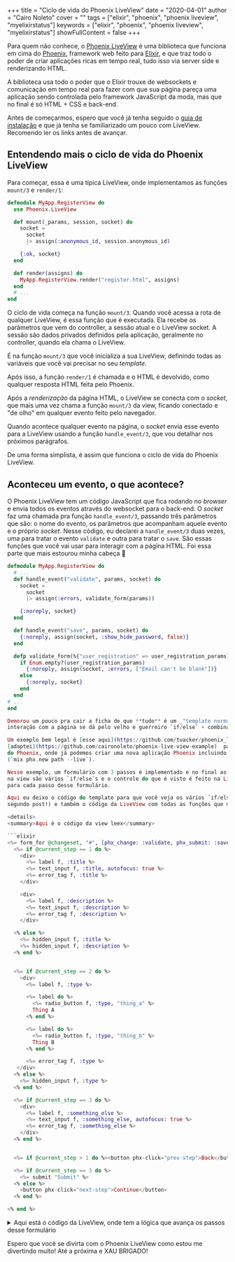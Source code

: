 +++
title = "Ciclo de vida do Phoenix LiveView"
date = "2020-04-01"
author = "Cairo Noleto"
cover = ""
tags = ["elixir", "phoenix", "phoenix liveview", "myelixirstatus"]
keywords = ["elixir", "phoenix", "phoenix liveview", "myelixirstatus"]
showFullContent = false
+++

Para quem não conhece, o [Phoenix LiveView](https://github.com/phoenixframework/phoenix_live_view) é uma biblioteca que funciona em cima do [Phoenix](https://www.phoenixframework.org/), framework web feito para [Elixir](https://elixir-lang.org/), e que traz todo o poder de criar aplicações ricas em tempo real, tudo isso via server side e renderizando HTML.

A biblioteca usa todo o poder que o Elixir trouxe de websockets e comunicação em tempo real para fazer com que sua página pareça uma aplicação sendo controlada pelo framework JavaScript da moda, mas que no final é só HTML + CSS e back-end.

Antes de começarmos, espero que você já tenha seguido o [guia de instalação](https://hexdocs.pm/phoenix_live_view/installation.html) e que já tenha se familiarizado um pouco com LiveView. Recomendo ler os links antes de avançar.

## Entendendo mais o ciclo de vida do Phoenix LiveView

Para começar, essa é uma típica LiveView, onde implementamos as funções `mount/3` e `render/1`:

```elixir
defmodule MyApp.RegisterView do
  use Phoenix.LiveView

  def mount(_params, session, socket) do
    socket =
      socket
      |> assign(:anonymous_id, session.anonymous_id)

    {:ok, socket}
  end

  def render(assigns) do
    MyApp.RegisterView.render("register.html", assigns)
  end
  # ...
end
```

O ciclo de vida começa na função `mount/3`. Quando você acessa a rota de qualquer LiveView, é essa função
que é executada. Ela recebe os parâmetros que vem do controller, a sessão atual e o LiveView socket.
A sessão são dados privados definidos pela aplicação, geralmente no controller, quando ela chama o LiveView.

É na função `mount/3` que você inicializa a sua LiveView, definindo todas as variáveis que você vai
precisar no seu _template_.

Após isso, a função `render/1` é chamada e o HTML é devolvido, como qualquer resposta HTML feita pelo Phoenix.

Após a _renderização_ da página HTML, o LiveView se conecta com o _socket_, que mais uma vez chama a função `mount/3` da view, ficando conectado e "de olho" em qualquer evento feito pelo navegador.


Quando acontece qualquer evento na página, o _socket_ envia esse evento para a LiveView usando a função `handle_event/3`, que vou detalhar
nos próximos parágrafos.

De uma forma simplista, é assim que funciona o ciclo de vida do Phoenix LiveView.

## Aconteceu um evento, o que acontece?

O Phoenix LiveView tem um código JavaScript que fica rodando no _browser_ e envia todos os eventos através
do websocket para o back-end. O _socket_ faz uma chamada pra função `handle_event/3`, passando três parâmetros
que são: o nome do evento, os parâmetros que acompanham aquele evento e o próprio _socket_.
Nesse código, eu declarei a `handle_event/3` duas vezes, uma para tratar o evento `validate` e outra para tratar o `save`.
São essas funções que você vai usar para interagir com a página HTML. Foi essa parte que mais estourou
minha cabeça 🤯

```elixir
defmodule MyApp.RegisterView do
  # ...
  def handle_event("validate", params, socket) do
    socket =
      socket
      |> assign(:errors, validate_form(params))

    {:noreply, socket}
  end

  def handle_event("save", params, socket) do
    {:noreply, assign(socket, :show_hide_password, false)}
  end

  defp validate_form(%{"user_registration" => user_registration_params}) do
    if Enum.empty?(user_registration_params)
      {:noreply, assign(socket, :errors, ["Email can't be blank"])}
    else
      {:noreply, socket}
    end
  end
# ...
end

Demorou um pouco pra cair a ficha de que **tudo** é um _"template normal"_ do Phoenix. Isso significa que a
interação com a página se dá pelo velho e guerreiro `if/else` + combinações de `handle_event/3`.

Um exemplo bem legal é [esse aqui](https://github.com/tuacker/phoenix_live_view_form_steps/), que
[adaptei](https://github.com/caironoleto/phoenix-live-view-example)  para uma versão mais recente (dev!)
do Phoenix, onde já podemos criar uma nova aplicação Phoenix incluindo o Phoenix LiveView
(`mix phx.new path --live`).

Nesse exemplo, um formulário com 3 passos é implementado e no final as informações são "salvas" no banco de dados. O código
na view são vários `if/else`s e o controle do que é visto é feito na LiveView, usando a função `handle_event/3`
para cada passo desse formulário.

Aqui eu deixo o código do template para que você veja os vários `if/else`s (a organização disso entra em um
segundo post!) e também o código da LiveView com todas as funções que manipulam esse template.

<details>
<summary>Aqui é o código da view leex</summary>

```elixir
<%= form_for @changeset, "#", [phx_change: :validate, phx_submit: :save], fn f -> %>
  <%= if @current_step == 1 do %>
    <div>
      <%= label f, :title %>
      <%= text_input f, :title, autofocus: true %>
      <%= error_tag f, :title %>
    </div>

    <div>
      <%= label f, :description %>
      <%= text_input f, :description %>
      <%= error_tag f, :description %>
    </div>

  <% else %>
    <%= hidden_input f, :title %>
    <%= hidden_input f, :description %>
  <% end %>


  <%= if @current_step == 2 do %>
    <div>
      <%= label f, :type %>

      <%= label do %>
        <%= radio_button f, :type, "thing_a" %>
        Thing A
      <% end %>

      <%= label do %>
        <%= radio_button f, :type, "thing_b" %>
        Thing B
      <% end %>

      <%= error_tag f, :type %>
   </div>
  <% else %>
    <%= hidden_input f, :type %>
  <% end %>

  <%= if @current_step == 3 do %>
    <div>
      <%= label f, :something_else %>
      <%= text_input f, :something_else, autofocus: true %>
      <%= error_tag f, :something_else %>
    </div>
  <% end %>


  <%= if @current_step > 1 do %><button phx-click="prev-step">Back</button><% end %>

  <%= if @current_step == 3 do %>
    <%= submit "Submit" %>
  <% else %>
    <button phx-click="next-step">Continue</button>
  <% end %>

<% end %>
```
</details>

<details>
<summary>Aqui está o código da LiveView, onde tem a lógica que avança os passos desse formulário</summary>

```elixir
defmodule PhoenixLiveViewExampleWeb.StepFormLive do
  alias PhoenixLiveViewExample.StepForm
  alias PhoenixLiveViewExampleWeb.StepFormView

  use PhoenixLiveViewExampleWeb, :live_view

  def mount(_params, _session, socket) do
    socket =
      socket
      |> assign(current_step: 1)
      |> assign(changeset: StepForm.changeset(%StepForm{}, %{}))

    {:ok, socket}
  end

  def render(assigns) do
    StepFormView.render("form.html", assigns)
  end

  def handle_event("prev-step", _params, socket) do
    new_step = max(socket.assigns.current_step - 1, 1)

    {:noreply, assign(socket, current_step: new_step)}
  end

  def handle_event("next-step", _params, socket) do
    current_step = socket.assigns.current_step
    changeset = socket.assigns.changeset

    step_invalid =
      case current_step do
        1 -> Enum.any?(Keyword.keys(changeset.errors), fn k -> k in [:title, :description] end)
        2 -> Enum.any?(Keyword.keys(changeset.errors), fn k -> k in [:type] end)
        _ -> true
      end

    new_step = if step_invalid, do: current_step, else: current_step + 1

    {:noreply, assign(socket, :current_step, new_step)}
  end

  def handle_event("validate", %{"step_form" => params}, socket) do
    changeset = StepForm.changeset(%StepForm{}, params) |> Map.put(:action, :insert)

    {:noreply, assign(socket, :changeset, changeset)}
  end

  def handle_event("save", %{"step_form" => params}, socket) do
    # Pretending to insert stuff if changeset is valid
    changeset = StepForm.changeset(%StepForm{}, params)

    case changeset.valid? do
      true ->
        {:noreply,
          socket
          |> put_flash(:info, "StepForm inserted => #{inspect(changeset.changes)}")
          |> redirect(to: "/")}

      false ->
        {:noreply, assign(socket, :changeset, %{changeset | action: :insert})}
    end
  end
end
```
</details>

Espero que você se divirta com o Phoenix LiveView como estou me divertindo muito! Até a próxima e XAU BRIGADO!
